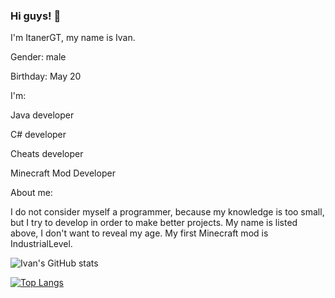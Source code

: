 ### Hi guys! 👋

I'm ItanerGT, my name is Ivan.

Gender: male

Birthday: May 20

I'm:

Java developer

C# developer

Cheats developer

Minecraft Mod Developer

About me:

I do not consider myself a programmer, because my knowledge is too small, but I try to develop in order to make better projects. My name is listed above, I don't want to reveal my age. My first Minecraft mod is IndustrialLevel.

![Ivan's GitHub stats](https://github-readme-stats.vercel.app/api?username=itanergt&theme=dark&show_icons=true)

[![Top Langs](https://github-readme-stats.vercel.app/api/top-langs/?username=itanergt&layout=compact&theme=dark)](https://github.com/anuraghazra/github-readme-stats)
